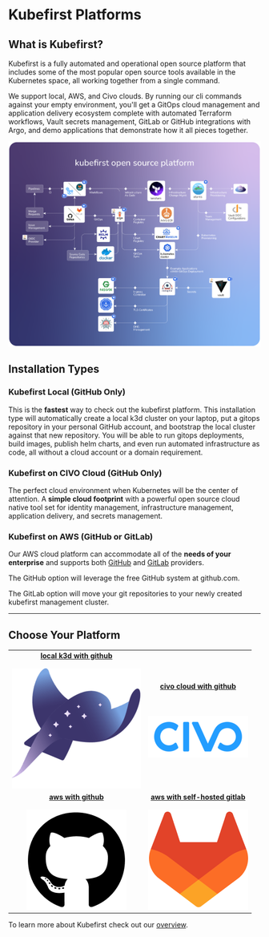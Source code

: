 # Kubefirst Platforms

## What is Kubefirst?

Kubefirst is a fully automated and operational open source platform that includes some of the most popular open source tools available in the 
Kubernetes space, all working together from a single command. 

We support local, AWS, and Civo clouds. By running our cli commands against your empty environment, you'll get a GitOps cloud management and application delivery ecosystem complete with automated 
Terraform workflows, Vault secrets management, GitLab or GitHub integrations with Argo, and demo applications 
that demonstrate how it all pieces together.

![](./img/kubefirst/kubefirst-arch.png)

## Installation Types

### Kubefirst Local (GitHub Only)

This is the **fastest** way to check out the kubefirst platform. This installation type will automatically create a local k3d cluster on your laptop, put a gitops repository in your personal GitHub account, and bootstrap the local cluster against that new repository. You will be able to run gitops deployments, build images, publish helm charts, and even run automated infrastructure as code, all without a cloud account or a domain requirement.

### Kubefirst on CIVO Cloud (GitHub Only)

The perfect cloud environment when Kubernetes will be the center of attention. A **simple cloud footprint** with a powerful open source cloud native tool set for identity management, infrastructure management, application delivery, and secrets management.

### Kubefirst on AWS (GitHub or GitLab)

Our AWS cloud platform can accommodate all of the **needs of your enterprise** and supports both [GitHub](https://www.github.com) and [GitLab](https://www.gitlab.com) providers. 

The GitHub option will leverage the free GitHub system at github.com.

The GitLab option will move your git repositories to your newly created kubefirst management cluster.

---

## Choose Your Platform

|                                    |                                    |
|:----------------------------------:|:----------------------------------:|
| **[local k3d with github](./kubefirst/local/install.md)**<br /><br />[![Kubefirst](./img/kubefirst/icons/k-ray.png)](./kubefirst/local/install.md)   | **[civo cloud with github](./kubefirst/github/install.md)**<br /><br /><br /><br />[![Civo](./img/kubefirst/icons/civo.png)](./kubefirst/civo/install.md)  |
| **[aws with github](./kubefirst/github/install.md)**<br /><br />[![GitHub](./img/kubefirst/icons/github-200x200.png)](./kubefirst/github/install.md)   | **[aws with self-hosted gitlab](./kubefirst/gitlab/install.md)**<br /><br />[![GitLab](./img/kubefirst/icons/gitlab-200x200.png)](./kubefirst/gitlab/install.md)   |

To learn more about Kubefirst check out our [overview](./kubefirst/overview.md).
